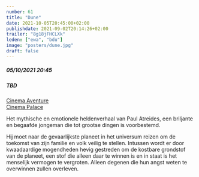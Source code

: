 ```yaml
---
number: 61
title: "Dune"
date: 2021-10-05T20:45:00+02:00
publishdate: 2021-09-02T20:14:26+02:00
trailer: "8g18jFHCLXk"
leden: ["ewa", "bdu"] 
image: "posters/dune.jpg"
draft: false
---
```


##### 05/10/2021 20:45
##### TBD

[Cinema Aventure](https://cinema-aventure.be/catalogue/movie/?9A1444F9-A17E-4836-AA9E-9CB29ADA9880)  
[Cinema Palace](https://cinema-palace.be/nl/film/dune)

Het mythische en emotionele heldenverhaal van Paul Atreides, een briljante en begaafde
jongeman die tot grootse dingen is voorbestemd.
<!--more-->
Hij moet naar de gevaarlijkste planeet in het universum reizen om de toekomst van zijn
familie en volk veilig te stellen. Intussen wordt er door kwaadaardige mogendheden hevig
gestreden om de kostbare grondstof van de planeet, een stof die alleen daar te winnen
is en in staat is het menselijk vermogen te vergroten. Alleen degenen die hun angst
weten te overwinnen zullen overleven.
